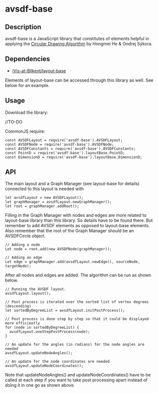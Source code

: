 # avsdf-base  

## Description

 avsdf-base is a JavaScript library that constitutes of elements helpful in applying the [Circular Drawing Algorithm](https://www.researchgate.net/publication/229019459_New_circular_drawing_algorithms) by Hongmei He & Ondrej Sýkora.
 
 ## Dependencies
 
 * [iVis-at-Bilkent/layout-base](https://github.com/iVis-at-Bilkent/layout-base/tree/unstable)
 
 Elements of layout-base can be accessed through this library as well. See below for an example.
 
 ## Usage
  
 Download the library:
 
 //TO-DO
 
 CommonJS require:
 
```
const AVSDFLayout = require('avsdf-base').AVSDFLayout;
const AVSDFNode = require('avsdf-base').AVSDFNode;
const AVSDFConstants = require('avsdf-base').AVSDFConstants;
const PointD = require('avsdf-base').layoutBase.PointD;
const DimensionD = require('avsdf-base').layoutBase.DimensionD;
```

## API

The main layout and a Graph Manager (see layout-base for details) connected to this layout is needed with 

```
let avsdfLayout = new AVSDFLayout();
let graphManager = avsdfLayout.newGraphManager();
let root = graphManager.addRoot();
```
Filling in the Graph Manager with nodes and edges are more related to layout-base library than this library. So details have to be found there. But remember to add AVSDF elements as
 opposed to layout-base elements. Also remember that the root of the Graph Manager should be an AVSDFCircle object. 
 
```
// Adding a node 
Let node = root.add(new AVSDFNode(graphManager));

// Adding an edge
Let edge = graphManager.add(avsdfLayout.newEdge(), sourceNode, targetNode);
```

After all nodes and edges are added. The algorithm can be run as shown below. 

```
// Running the AVSDF layout.
avsdfLayout.layout();

// Post process is iterated over the sorted list of vertex degrees (descending)
let sortedByDegreeList = avsdfLayout.initPostProcess();

// Post process is done step by step so that it could be displayed more efficiently
for (node in sortedByDegreeList) {
  avsdfLayout.oneStepPostProcess(node);
}

// An update for the angles (in radians) for the node angles are needed
avsdfLayout.updateNodeAngles();

// An update for the node coordinates are needed 
avsdfLayout.updateNodeCoordinates();
```

Note that updateNodeAngles() and updateNodeCoordinates() have to be called at each step if you want to take post processing apart instead of doing it in one go as shown above.
